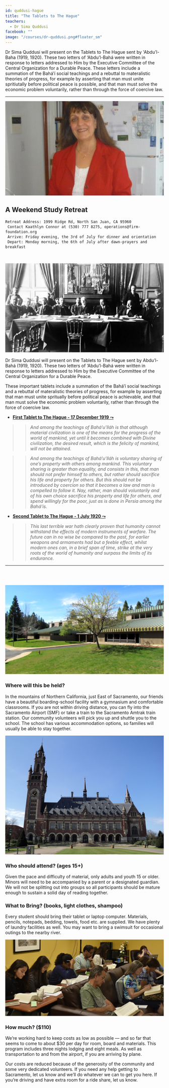 ```yaml
---
id: quddusi-hague
title: "The Tablets to The Hague"
teachers:
  - Dr Sima Quddusi
facebook: ""
image: "/courses/dr-quddusi.png#floater_sm"
---
```


Dr Sima Quddusi will present on the Tablets to The Hague sent by 'Abdu'l-Baha (1919, 1920). These two letters of ‘Abdu’l-Bahá were written in response to letters addressed to Him by the Executive Committee of the Central Organization for a Durable Peace. These letters include a summation of the Bahá’í social teachings and a rebuttal to materalistic theories of progress, for example by asserting that man must unite spritiutally before political peace is possible, and that man must solve the economic problem voluntarily, rather than through the force of coercive law.

---


![dr quddusi](/courses/dr-quddusi-wide.png#full)

## A Weekend Study Retreat

```
Retreat Address: 1999 Ridge Rd, North San Juan, CA 95960
 Contact Kaathlyn Connor at (530) 777 8275, operations@firm-foundation.org
 Arrive: Friday evening, the 3rd of July for dinner and orientation
 Depart: Monday morning, the 6th of July after dawn-prayers and breakfast
```

<br>

![the hauge](/courses/hauge-convention.jpg#floater2)

Dr Sima Quddusi will present on the Tablets to The Hague sent by Abdu’l-Bahá (1919, 1920). These two letters of ‘Abdu’l-Bahá were written in response to letters addressed to Him by the Executive Committee of the Central Organization for a Durable Peace.

These important tablets include a summation of the Bahá’í social teachings and a rebuttal of materalistic theories of progress, for example by asserting that man must unite spritually before political peace is achievable, and that man must solve the economic problem voluntarily, rather than through the force of coercive law.


  + **[First Tablet to The Hague - 17 December 1919  ⤳](https://www.bahai.org/library/authoritative-texts/abdul-baha/tablets-hague-abdul-baha/2#381373700)**

  > > *And among the teachings of Bahá’u’lláh is that although material civilization is one of the means for the progress of the world of mankind, yet until it becomes combined with Divine civilization, the desired result, which is the felicity of mankind, will not be attained.*

  > > *And among the teachings of Bahá’u’lláh is voluntary sharing of one’s property with others among mankind. This voluntary sharing is greater than equality, and consists in this, that man should not prefer himself to others, but rather should sacrifice his life and property for others. But this should not be introduced by coercion so that it becomes a law and man is compelled to follow it. Nay, rather, man should voluntarily and of his own choice sacrifice his property and life for others, and spend willingly for the poor, just as is done in Persia among the Bahá’ís.*


  + **[Second Tablet to The Hague - 1 July 1920  ⤳](https://www.bahai.org/library/authoritative-texts/abdul-baha/tablets-hague-abdul-baha/3#738038819)**


  > > *This last terrible war hath clearly proven that humanity cannot withstand the effects of modern instruments of warfare. The future can in no wise be compared to the past, for earlier weapons and armaments had but a feeble effect, whilst modern ones can, in a brief span of time, strike at the very roots of the world of humanity and surpass the limits of its endurance.*



---
<br><br>


![school front](/courses/school-front2.jpg#floater)
### Where will this be held?

In the mountains of Northern California, just East of Sacramento, our friends have a beautiful boarding-school facility with a gymnasium and comfortable classrooms. If you are not within driving distance, you can fly into the Sacramento Airport (SMF) or take a train to the Sacramento Amtrak train station. Our community volunteers will pick you up and shuttle you to the school. The school has various accommodation options, so families will usually be able to stay together.



![the hauge](/courses/the-hauge.jpg#floater2)
### Who should attend? (ages 15+)

Given the pace and difficulty of material, only adults and youth 15 or older. Minors will need to be accompanied by a parent or a designated guardian. We will not be splitting out into groups so all participants should be mature enough to sustain a solid day of reading together.



### What to Bring? (books, light clothes, shampoo)

Every student should bring their tablet or laptop computer. Materials, pencils, notepads, bedding, towels, food etc. are supplied. We have plenty of laundry facilities as well. You may want to bring a swimsuit for occasional outings to the nearby river.


![participants](/db-challenge/db-banner-2019.jpg#floater)

### How much? ($110)

We’re working hard to keep costs as low as possible — and so far that seems to come to about $30 per day for room, board and materials. This program includes three nights lodging and eight meals. As well as transportation to and from the airport, if you are arriving by plane.

Our costs are reduced because of the generosity of the community and some very dedicated volunteers. If you need any help getting to Sacramento, let us know and we’ll do whatever we can to get you here. If you’re driving and have extra room for a ride share, let us know.

<br><br><br><br>
